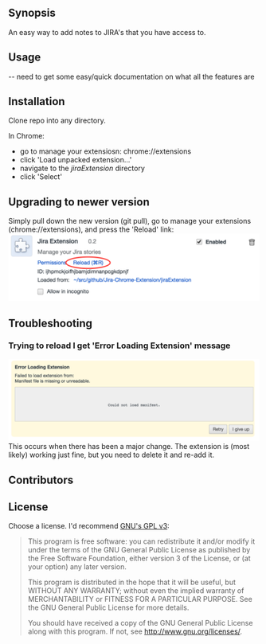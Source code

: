 ## Synopsis

An easy way to add notes to JIRA's that you have access to.

## Usage

-- need to get some easy/quick documentation on what all the features are

## Installation

Clone repo into any directory.

In Chrome:

* go to manage your extensiosn: chrome://extensions
* click 'Load unpacked extension...'
* navigate to the *jiraExtension* directory
* click 'Select'

## Upgrading to newer version

Simply pull down the new version (git pull), go to manage your extensions (chrome://extensions), and press the 'Reload' link: ![Reload link](docs/images/reload.png "Reload")


## Troubleshooting

### Trying to reload I get 'Error Loading Extension' message
![Error Loading Extension](docs/images/error_loading_ext.png "Error Loading Extension")
This occurs when there has been a major change.  The extension is (most likely) working just fine, but you need to delete it and re-add it.


## Contributors

## License

Choose a license.  I'd recommend [GNU's GPL v3](http://www.gnu.org/licenses/gpl-howto.html): 
>This program is free software: you can redistribute it and/or modify
>it under the terms of the GNU General Public License as published by
>the Free Software Foundation, either version 3 of the License, or
>(at your option) any later version.
>
>This program is distributed in the hope that it will be useful,
>but WITHOUT ANY WARRANTY; without even the implied warranty of
>MERCHANTABILITY or FITNESS FOR A PARTICULAR PURPOSE.  See the
>GNU General Public License for more details.
>
>You should have received a copy of the GNU General Public License
>along with this program.  If not, see <http://www.gnu.org/licenses/>.
